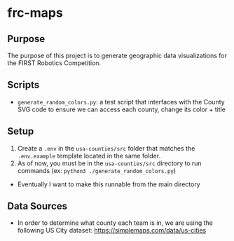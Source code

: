 # frc-maps
## Purpose
The purpose of this project is to generate geographic data visualizations for the FIRST Robotics Competition.

## Scripts
- `generate_random_colors.py`: a test script that interfaces with the County SVG code to ensure we can access each county, change its color + title


## Setup
1. Create a `.env` in the `usa-counties/src` folder that matches the `.env.example` template located in the same folder.
2. As of now, you must be in the `usa-counties/src` directory to run commands (ex: `python3 ./generate_random_colors.py`)
 - Eventually I want to make this runnable from the main directory

## Data Sources
- In order to determine what county each team is in, we are using the following US City dataset: https://simplemaps.com/data/us-cities